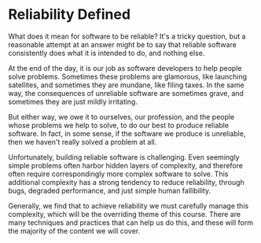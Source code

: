 # Reliability Defined

What does it mean for software to be reliable? It's a tricky question, but a
reasonable attempt at an answer might be to say that reliable software
consistently does what it is intended to do, and nothing else.

At the end of the day, it is our job as software developers to help people solve
problems. Sometimes these problems are glamorous, like launching satellites, and
sometimes they are mundane, like filing taxes. In the same way, the consequences
of unreliable software are sometimes grave, and sometimes they are just mildly
irritating.

But either way, we owe it to ourselves, our profession, and the people whose
problems we help to solve, to do our best to produce reliable software. In fact,
in some sense, if the software we produce is unreliable, then we haven't really
solved a problem at all.

Unfortunately, building reliable software is challenging. Even seemingly simple
problems often harbor hidden layers of complexity, and therefore often require
correspondingly more complex software to solve. This additional complexity has a
strong tendency to reduce reliability, through bugs, degraded performance, and
just simple human fallibility.

Generally, we find that to achieve reliability we must carefully manage this
complexity, which will be the overriding theme of this course. There are many
techniques and practices that can help us do this, and these will form the
majority of the content we will cover.
